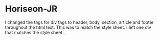# Horiseon-JR
I changed the tags for div tags to header, body, section, article and footer throughout the html text. This was to match the style sheet. I left one div that matches the style sheet. 
